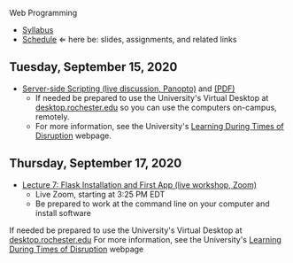 Web Programming


- [Syllabus](syllabus.md)
- [Schedule](schedule.md)   &lArr; here be: slides, assignments, and related links

## Tuesday, September 15, 2020

- [Server-side Scripting (live discussion, Panopto)](https://rochester.hosted.panopto.com/Panopto/Pages/Viewer.aspx?id=526636be-a464-4d8d-b4d8-ac37015b1418) and [(PDF)](06-server-side-scripting/server-side-scripting.pdf)
  - If needed be prepared to use the University's Virtual Desktop at [desktop.rochester.edu](https://desktop.rochester.edu/) so you can use the computers on-campus, remotely.
  - For more information, see the University's [Learning During Times of Disruption](https://www.rochester.edu/online-learning/disruption/student/software_access.html) webpage.

## Thursday, September 17, 2020

- [Lecture 7: Flask Installation and First App (live workshop, Zoom)](https://rochester.zoom.us/j/94256404116)
  - Live Zoom, starting at 3:25 PM EDT
  - Be prepared to work at the command line on your computer and install software

If needed be prepared to use the University's Virtual Desktop at [desktop.rochester.edu](https://desktop.rochester.edu/)  For more information, see the University's [Learning During Times of Disruption](https://www.rochester.edu/online-learning/disruption/student/software_access.html) webpage